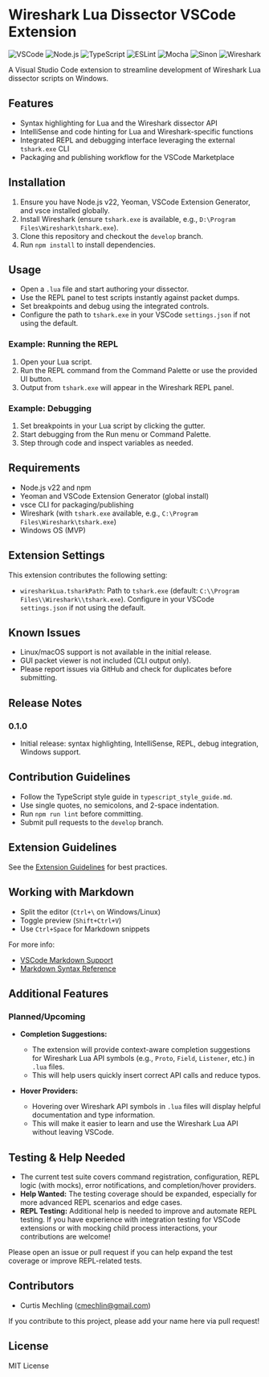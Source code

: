 # Wireshark Lua Dissector VSCode Extension

![VSCode](https://img.shields.io/badge/VSCode-1.101.0-blue?logo=visualstudiocode)
![Node.js](https://img.shields.io/badge/Node.js-22.x-brightgreen?logo=node.js)
![TypeScript](https://img.shields.io/badge/TypeScript-5.8.3-blue?logo=typescript)
![ESLint](https://img.shields.io/badge/ESLint-9.28.0-purple?logo=eslint)
![Mocha](https://img.shields.io/badge/Mocha-10.x-brown?logo=mocha)
![Sinon](https://img.shields.io/badge/Sinon-20.x-lightgrey?logo=sinon)
![Wireshark](https://img.shields.io/badge/Wireshark-4.x-blue?logo=wireshark)

A Visual Studio Code extension to streamline development of Wireshark Lua dissector scripts on Windows.

## Features

- Syntax highlighting for Lua and the Wireshark dissector API
- IntelliSense and code hinting for Lua and Wireshark-specific functions
- Integrated REPL and debugging interface leveraging the external `tshark.exe` CLI
- Packaging and publishing workflow for the VSCode Marketplace

## Installation

1. Ensure you have Node.js v22, Yeoman, VSCode Extension Generator, and vsce installed globally.
2. Install Wireshark (ensure `tshark.exe` is available, e.g., `D:\Program Files\Wireshark\tshark.exe`).
3. Clone this repository and checkout the `develop` branch.
4. Run `npm install` to install dependencies.

## Usage

- Open a `.lua` file and start authoring your dissector.
- Use the REPL panel to test scripts instantly against packet dumps.
- Set breakpoints and debug using the integrated controls.
- Configure the path to `tshark.exe` in your VSCode `settings.json` if not using the default.

### Example: Running the REPL

1. Open your Lua script.
2. Run the REPL command from the Command Palette or use the provided UI button.
3. Output from `tshark.exe` will appear in the Wireshark REPL panel.

### Example: Debugging

1. Set breakpoints in your Lua script by clicking the gutter.
2. Start debugging from the Run menu or Command Palette.
3. Step through code and inspect variables as needed.

## Requirements

- Node.js v22 and npm
- Yeoman and VSCode Extension Generator (global install)
- vsce CLI for packaging/publishing
- Wireshark (with `tshark.exe` available, e.g., `C:\Program Files\Wireshark\tshark.exe`)
- Windows OS (MVP)

## Extension Settings

This extension contributes the following setting:

- `wiresharkLua.tsharkPath`: Path to `tshark.exe` (default: `C:\\Program Files\\Wireshark\\tshark.exe`). Configure in your VSCode `settings.json` if not using the default.

## Known Issues

- Linux/macOS support is not available in the initial release.
- GUI packet viewer is not included (CLI output only).
- Please report issues via GitHub and check for duplicates before submitting.

## Release Notes

### 0.1.0

- Initial release: syntax highlighting, IntelliSense, REPL, debug integration, Windows support.

## Contribution Guidelines

- Follow the TypeScript style guide in `typescript_style_guide.md`.
- Use single quotes, no semicolons, and 2-space indentation.
- Run `npm run lint` before committing.
- Submit pull requests to the `develop` branch.

## Extension Guidelines

See the [Extension Guidelines](https://code.visualstudio.com/api/references/extension-guidelines) for best practices.

## Working with Markdown

- Split the editor (`Ctrl+\` on Windows/Linux)
- Toggle preview (`Shift+Ctrl+V`)
- Use `Ctrl+Space` for Markdown snippets

For more info:

- [VSCode Markdown Support](http://code.visualstudio.com/docs/languages/markdown)
- [Markdown Syntax Reference](https://help.github.com/articles/markdown-basics/)

## Additional Features

### Planned/Upcoming

- **Completion Suggestions:**

  - The extension will provide context-aware completion suggestions for Wireshark Lua API symbols (e.g., `Proto`, `Field`, `Listener`, etc.) in `.lua` files.
  - This will help users quickly insert correct API calls and reduce typos.

- **Hover Providers:**
  - Hovering over Wireshark API symbols in `.lua` files will display helpful documentation and type information.
  - This will make it easier to learn and use the Wireshark Lua API without leaving VSCode.

## Testing & Help Needed

- The current test suite covers command registration, configuration, REPL logic (with mocks), error notifications, and completion/hover providers.
- **Help Wanted:** The testing coverage should be expanded, especially for more advanced REPL scenarios and edge cases.
- **REPL Testing:** Additional help is needed to improve and automate REPL testing. If you have experience with integration testing for VSCode extensions or with mocking child process interactions, your contributions are welcome!

Please open an issue or pull request if you can help expand the test coverage or improve REPL-related tests.

## Contributors

- Curtis Mechling ([cmechlin@gmail.com](mailto:cmechlin@gmail.com))

If you contribute to this project, please add your name here via pull request!

## License

MIT License
